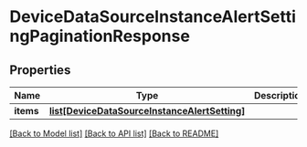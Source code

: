 # DeviceDataSourceInstanceAlertSettingPaginationResponse

## Properties
Name | Type | Description | Notes
------------ | ------------- | ------------- | -------------
**items** | [**list[DeviceDataSourceInstanceAlertSetting]**](DeviceDataSourceInstanceAlertSetting.md) |  | [optional] 

[[Back to Model list]](../README.md#documentation-for-models) [[Back to API list]](../README.md#documentation-for-api-endpoints) [[Back to README]](../README.md)


